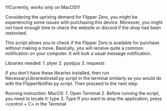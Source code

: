 !!!Currently, works only on MacOS!!!

Considering the uprising demand for Flipper Zero, you might be experiencing some issues with purchasing this device. 
Moreover, you might not have enough time to check the website or discord if the shop had been restocked.

This script allows you to check if the Flipper Zero is available for purchase without making a move. Basically, 
you will receive quite a common notification on your computer. It will look a usual message notification.

Libraries needed:
    1. plyer
    2. pyobjus
    3. requests

If you don't have these libraries installed, then run NecessaryLibrariesInstall.py script in the terminal similarly as you 
would do with the FlipperNotifier.py script. Then proceed to the next step.

Running instruction:
    MacOS:
        1. Open Terminal
        2. Before running the script, you need to locate it: type <cd whatever-folder-it-is-in>
        3. Type <python3 FlipperNotifier.py>
        If you want to stop the application, press <control + C> in the Terminal
